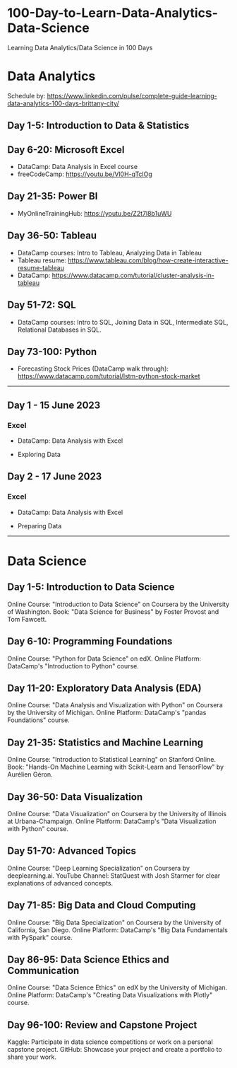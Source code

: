 # 100-Day-to-Learn-Data-Analytics-Data-Science
Learning Data Analytics/Data Science in 100 Days

# Data Analytics
Schedule by: https://www.linkedin.com/pulse/complete-guide-learning-data-analytics-100-days-brittany-city/

## Day 1-5: Introduction to Data & Statistics

## Day 6-20: Microsoft Excel

* DataCamp: Data Analysis in Excel course
* freeCodeCamp: https://youtu.be/Vl0H-qTclOg

## Day 21-35: Power BI

* MyOnlineTrainingHub: https://youtu.be/Z2t7l8b1uWU

## Day 36-50: Tableau

* DataCamp courses: Intro to Tableau, Analyzing Data in Tableau
* Tableau resume: https://www.tableau.com/blog/how-create-interactive-resume-tableau
* DataCamp: https://www.datacamp.com/tutorial/cluster-analysis-in-tableau

## Day 51-72: SQL

* DataCamp courses: Intro to SQL, Joining Data in SQL, Intermediate SQL, Relational Databases in SQL.

## Day 73-100: Python

* Forecasting Stock Prices (DataCamp walk through): https://www.datacamp.com/tutorial/lstm-python-stock-market

---

## Day 1 - 15 June 2023
### Excel
- DataCamp: Data Analysis with Excel
* Exploring Data

## Day 2 - 17 June 2023
### Excel
- DataCamp: Data Analysis with Excel
* Preparing Data

---

# Data Science
## Day 1-5: Introduction to Data Science

Online Course: "Introduction to Data Science" on Coursera by the University of Washington.
Book: "Data Science for Business" by Foster Provost and Tom Fawcett.

## Day 6-10: Programming Foundations

Online Course: "Python for Data Science" on edX.
Online Platform: DataCamp's "Introduction to Python" course.

## Day 11-20: Exploratory Data Analysis (EDA)

Online Course: "Data Analysis and Visualization with Python" on Coursera by the University of Michigan.
Online Platform: DataCamp's "pandas Foundations" course.

## Day 21-35: Statistics and Machine Learning

Online Course: "Introduction to Statistical Learning" on Stanford Online.
Book: "Hands-On Machine Learning with Scikit-Learn and TensorFlow" by Aurélien Géron.

## Day 36-50: Data Visualization

Online Course: "Data Visualization" on Coursera by the University of Illinois at Urbana-Champaign.
Online Platform: DataCamp's "Data Visualization with Python" course.

## Day 51-70: Advanced Topics

Online Course: "Deep Learning Specialization" on Coursera by deeplearning.ai.
YouTube Channel: StatQuest with Josh Starmer for clear explanations of advanced concepts.

## Day 71-85: Big Data and Cloud Computing

Online Course: "Big Data Specialization" on Coursera by the University of California, San Diego.
Online Platform: DataCamp's "Big Data Fundamentals with PySpark" course.

## Day 86-95: Data Science Ethics and Communication

Online Course: "Data Science Ethics" on edX by the University of Michigan.
Online Platform: DataCamp's "Creating Data Visualizations with Plotly" course.

## Day 96-100: Review and Capstone Project

Kaggle: Participate in data science competitions or work on a personal capstone project.
GitHub: Showcase your project and create a portfolio to share your work.
